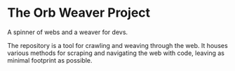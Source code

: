 # The Orb Weaver Project
A spinner of webs and a weaver for devs.

The repository is a tool for crawling and weaving through the web. It houses various methods for scraping and navigating the web with code, leaving as minimal footprint as possible. 
